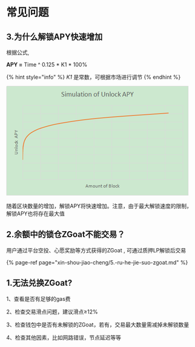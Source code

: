 # 常见问题

## 3.为什么解锁APY快速增加

根据公式, 

**APY =** Time ^ 0.125 \*  K1 \* 100%

{% hint style="info" %}
_K1_ 是常数，可根据市场进行调节
{% endhint %}

![&#x89E3;&#x9501;APY&#x793A;&#x610F;&#x56FE;](../.gitbook/assets/image%20%285%29.png)

随着区块数量的增加，解锁APY将快速增加。注意，由于最大解锁速度的限制，解锁APY也将存在最大值



## 2.余额中的锁仓ZGoat不能交易？

用户通过平台空投、心愿奖励等方式获得的ZGoat , 可通过质押LP解锁后交易

{% page-ref page="xin-shou-jiao-cheng/5.-ru-he-jie-suo-zgoat.md" %}

## 1.无法兑换ZGoat?

1、查看是否有足够的gas费

2、检查交易滑点问题，建议滑点≥12%

3、检查钱包中是否有未解锁的ZGoat，若有，交易最大数量需减掉未解锁数量

4、检查其他因素，比如网路错误，节点延迟等等



